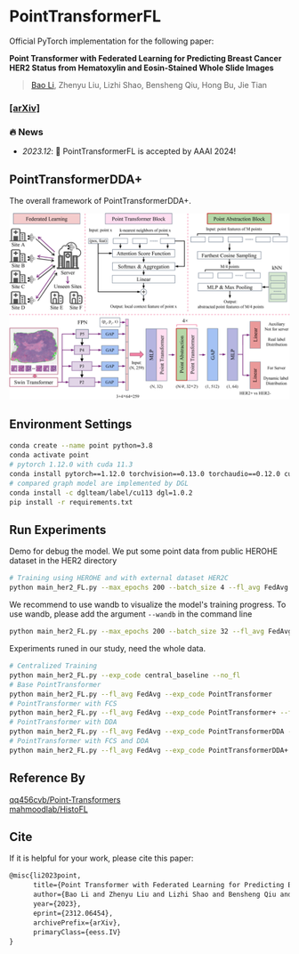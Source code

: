 # PointTransformerFL

Official PyTorch implementation for the following paper:

**Point Transformer with Federated Learning for Predicting Breast Cancer HER2  Status from Hematoxylin and Eosin-Stained Whole Slide Images**

>  [Bao Li](https://boyden.github.io), Zhenyu Liu, Lizhi Shao, Bensheng Qiu, Hong Bu, Jie Tian


### [[arXiv]](https://arxiv.org/abs/2312.06454)

### 🔥 News
- *2023.12*: 🎉 PointTransformerFL is accepted by AAAI 2024!

## PointTransformerDDA+

The overall framework of PointTransformerDDA+.

![point_transformer](docs/point_transformer.png)



## Environment Settings



```bash
conda create --name point python=3.8
conda activate point
# pytorch 1.12.0 with cuda 11.3
conda install pytorch==1.12.0 torchvision==0.13.0 torchaudio==0.12.0 cudatoolkit=11.3 -c pytorch
# compared graph model are implemented by DGL
conda install -c dglteam/label/cu113 dgl=1.0.2
pip install -r requirements.txt
```



## Run Experiments

Demo for debug the model. We put some point data from public HEROHE dataset in the HER2 directory 

```bash
# Training using HEROHE and with external dataset HER2C
python main_her2_FL.py --max_epochs 200 --batch_size 4 --fl_avg FedAvg --exp_code fed_avg_demo --aux 1.0 --csv_path dataset_csv/HEROHE_HER2.csv --data_dir HER2 --ind_name her2c
```

We recommend to use wandb to visualize the model's training progress. To use wandb, please add the argument ```--wandb``` in the command line



```bash
python main_her2_FL.py --max_epochs 200 --batch_size 32 --fl_avg FedAvg --exp_code fed_avg_demo --aux 1.0 --fast_sim --csv_path data_csv/HEROHE_HER2.csv --ind_name her2c --wandb
```



Experiments runed in our study, need the whole data.

```bash
# Centralized Training
python main_her2_FL.py --exp_code central_baseline --no_fl
# Base PointTransformer
python main_her2_FL.py --fl_avg FedAvg --exp_code PointTransformer
# PointTransformer with FCS
python main_her2_FL.py --fl_avg FedAvg --exp_code PointTransformer+ --fast_sim
# PointTransformer with DDA
python main_her2_FL.py --fl_avg FedAvg --exp_code PointTransformerDDA --aux 1.0
# PointTransformer with FCS and DDA
python main_her2_FL.py --fl_avg FedAvg --exp_code PointTransformerDDA+ --aux 1.0 --fast_sim
```

## Reference By
[qq456cvb/Point-Transformers](https://github.com/qq456cvb/Point-Transformers)<br>
[mahmoodlab/HistoFL](https://github.com/mahmoodlab/HistoFL)

## Cite
If it is helpful for your work, please cite this paper:
```tex
@misc{li2023point,
      title={Point Transformer with Federated Learning for Predicting Breast Cancer HER2 Status from Hematoxylin and Eosin-Stained Whole Slide Images}, 
      author={Bao Li and Zhenyu Liu and Lizhi Shao and Bensheng Qiu and Hong Bu and Jie Tian},
      year={2023},
      eprint={2312.06454},
      archivePrefix={arXiv},
      primaryClass={eess.IV}
}
```
